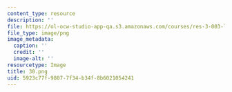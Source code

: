 ```yaml
---
content_type: resource
description: ''
file: https://ol-ocw-studio-app-qa.s3.amazonaws.com/courses/res-3-003-learn-to-build-your-own-videogame-with-the-unity-game-engine-and-microsoft-kinect-january-iap-2017/5923c77f98077f34b34f8b6021054241_30.png
file_type: image/png
image_metadata:
  caption: ''
  credit: ''
  image-alt: ''
resourcetype: Image
title: 30.png
uid: 5923c77f-9807-7f34-b34f-8b6021054241
---
```

